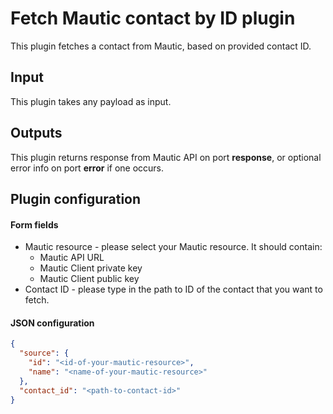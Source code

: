 # Fetch Mautic contact by ID plugin

This plugin fetches a contact from Mautic, based on provided contact ID.

## Input

This plugin takes any payload as input.

## Outputs

This plugin returns response from Mautic API on port **response**, or optional error info on port **error** if one
occurs.

## Plugin configuration

#### Form fields

- Mautic resource - please select your Mautic resource. It should contain:
    - Mautic API URL
    - Mautic Client private key
    - Mautic Client public key
- Contact ID - please type in the path to ID of the contact that you want to fetch.

#### JSON configuration

```json
{
  "source": {
    "id": "<id-of-your-mautic-resource>",
    "name": "<name-of-your-mautic-resource>"
  },
  "contact_id": "<path-to-contact-id>"
}
```